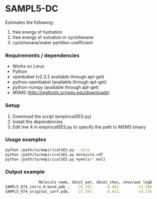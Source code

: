 # SAMPL5-DC

Estimates the following:

1. free energy of hydration
2. free energy of solvation in cyclohexane
3. cyclohexane/water partition coefficient

### Requirements / dependencies
* Works on Linux
* Python 
* openbabel         (v2.3.2 available through apt-get)
* python-openbabel  (available through apt-get)
* python-numpy      (available through apt-get)
* MSMS              (http://mgltools.scripps.edu/downloads)

### Setup
1. Download the script (empiricalSES.py)
2. Install the dependencies
3. Edit line 4 in empiricalSES.py to specify the path to MSMS binary

### Usage examples
```bash
python /path/to/empiricalSES.py --help
python /path/to/empiricalSES.py molecule.sdf
python /path/to/empiricalSES.py mymols/*.mol2
```

### Output example
```bash
               Molecule name, dGsol_wat, dGsol_chex, chex/wat logD
SAMPL5_074_intra_H-bond.pdb ,   -25.357,     -8.482,       -12.584
SAMPL5_074_original_conf.pdb,   -27.567,     -8.613,       -14.135
```
